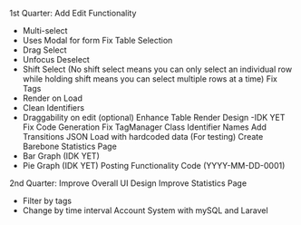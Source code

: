 1st Quarter:
Add Edit Functionality
- Multi-select
- Uses Modal for form
Fix Table Selection
- Drag Select
- Unfocus Deselect
- Shift Select (No shift select means you can only select an individual row while holding shift means you can select multiple rows at a time) 
Fix Tags
- Render on Load
- Clean Identifiers
- Draggability on edit (optional) 
Enhance Table Render Design
-IDK YET
Fix Code Generation
Fix TagManager Class Identifier Names
Add Transitions
JSON Load with hardcoded data (For testing) 
Create Barebone Statistics Page
- Bar Graph (IDK YET) 
- Pie Graph (IDK YET) 
Posting Functionality
Code (YYYY-MM-DD-0001)


2nd Quarter:
Improve Overall UI Design
Improve Statistics Page 
- Filter by tags
- Change by time interval
Account System with mySQL and Laravel

